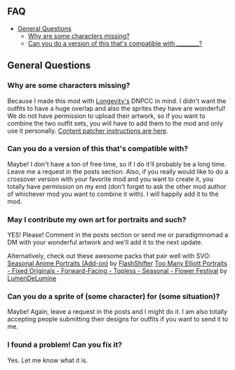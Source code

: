 ## FAQ
* [General Questions](#General-Questions)
  * [Why are some characters missing?](#why-are-some-characters-missing)
  * [Can you do a version of this that's compatible with ________?](#can-you-do-a-version-of-this-that's-compatible-with)

## General Questions

### Why are some characters missing?
Because I made this mod with [Longevity's](https://www.nexusmods.com/stardewvalley/mods/649?tab=files) DNPCC in mind. I didn't want the outfits to have a huge overlap and also the sprites they have are wonderful! We do not have permission to upload their artwork, so if you want to combine the two outfit sets, you will have to add them to the mod and only use it personally. [Content patcher instructions are here](https://github.com/Pathoschild/StardewMods/tree/stable/ContentPatcher#readme).

### Can you do a version of this that's compatible with?
Maybe! I don't have a ton of free time, so if I do it'll probably be a long time. Leave me a request in the posts section. Also, if you really would like to do a crossover version with your favorite mod and you want to create it, you totally have permission on my end (don't forget to ask the other mod author of whichever mod you want to combine it with). I will happily add it to the mod.

### May I contribute my own art for portraits and such?
YES! Please! Comment in the posts section or send me or paradigmnomad a DM with your wonderful artwork and we'll add it to the next update.

Alternatively, check out these awesome packs that pair well with SVO:
[Seasonal Anime Portraits (Add-on)](https://www.nexusmods.com/stardewvalley/mods/3202) by [FlashShifter](https://www.nexusmods.com/stardewvalley/users/46021252)
[Too Many Elliott Portraits - Fixed Originals - Forward-Facing - Topless - Seasonal - Flower Festival](https://www.nexusmods.com/stardewvalley/mods/3488?tab=description) by [LumenDeLumine](https://www.nexusmods.com/stardewvalley/users/8477362)

### Can you do a sprite of (some character) for (some situation)?
Maybe! Again, leave a request in the posts and I might do it. I am also totally accepting people submitting their designs for outfits if you want to send it to me.

### I found a problem! Can you fix it?
Yes. Let me know what it is.
